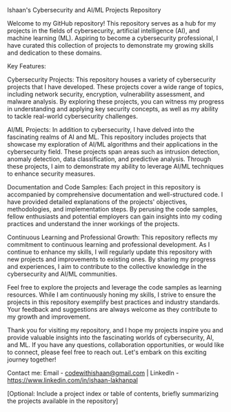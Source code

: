 Ishaan's Cybersecurity and AI/ML Projects Repository

Welcome to my GitHub repository! This repository serves as a hub for my projects in the fields of cybersecurity, artificial intelligence (AI), and machine learning (ML). Aspiring to become a cybersecurity professional, I have curated this collection of projects to demonstrate my growing skills and dedication to these domains.

Key Features:

Cybersecurity Projects: This repository houses a variety of cybersecurity projects that I have developed. These projects cover a wide range of topics, including network security, encryption, vulnerability assessment, and malware analysis. By exploring these projects, you can witness my progress in understanding and applying key security concepts, as well as my ability to tackle real-world cybersecurity challenges.

AI/ML Projects: In addition to cybersecurity, I have delved into the fascinating realms of AI and ML. This repository includes projects that showcase my exploration of AI/ML algorithms and their applications in the cybersecurity field. These projects span areas such as intrusion detection, anomaly detection, data classification, and predictive analysis. Through these projects, I aim to demonstrate my ability to leverage AI/ML techniques to enhance security measures.

Documentation and Code Samples: Each project in this repository is accompanied by comprehensive documentation and well-structured code. I have provided detailed explanations of the projects' objectives, methodologies, and implementation steps. By perusing the code samples, fellow enthusiasts and potential employers can gain insights into my coding practices and understand the inner workings of the projects.

Continuous Learning and Professional Growth: This repository reflects my commitment to continuous learning and professional development. As I continue to enhance my skills, I will regularly update this repository with new projects and improvements to existing ones. By sharing my progress and experiences, I aim to contribute to the collective knowledge in the cybersecurity and AI/ML communities.

Feel free to explore the projects and leverage the code samples as learning resources. While I am continuously honing my skills, I strive to ensure the projects in this repository exemplify best practices and industry standards. Your feedback and suggestions are always welcome as they contribute to my growth and improvement.

Thank you for visiting my repository, and I hope my projects inspire you and provide valuable insights into the fascinating worlds of cybersecurity, AI, and ML. If you have any questions, collaboration opportunities, or would like to connect, please feel free to reach out. Let's embark on this exciting journey together!

Contact me: Email - codewithishaan@gmail.com | LinkedIn - https://www.linkedin.com/in/ishaan-lakhanpal


[Optional: Include a project index or table of contents, briefly summarizing the projects available in the repository]
